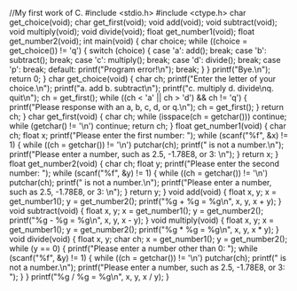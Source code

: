 //My first work of C. 
#include <stdio.h> 
#include <ctype.h>
char get_choice(void);
char get_first(void);
void add(void);
void subtract(void);
void multiply(void);
void divide(void);
float get_number1(void);
float get_number2(void);
int main(void)
{
    char choice;
    while ((choice = get_choice()) != 'q')
    {
        switch (choice)
        {
        case 'a':
            add();
            break;
        case 'b':
            subtract();
            break;
        case 'c':
            multiply();
            break;
        case 'd':
            divide();
            break;
        case 'p':
            break;
        default:
            printf("Program error!\n");
            break;
        }
    }
    printf("Bye.\n");
    return 0;
}
char get_choice(void)
{
    char ch;
    printf("Enter the letter of your choice.\n");
    printf("a. add             b. subtract\n");
    printf("c. multiply        d. divide\nq. quit\n");
    ch = get_first();
    while ((ch < 'a' || ch > 'd') && ch != 'q')
    {
        printf("Please response with an a, b, c, d, or q.\n");
        ch = get_first();
    }
    return ch;
}
char get_first(void)
{
    char ch;
    while (isspace(ch = getchar()))
        continue;
    while (getchar() != '\n')
        continue;
    return ch;
}
float get_number1(void)
{
    char ch;
    float x;
    printf("Please enter the first number: ");
    while (scanf("%f", &x) != 1)
    {
        while ((ch = getchar()) != '\n')
            putchar(ch);
        printf(" is not a number.\n");
        printf("Please enter a number, such as 2.5, -1.78E8, or 3: \n");
    }
    return x;
}
float get_number2(void)
{
    char ch;
    float y;
    printf("Please enter the second number: ");
    while (scanf("%f", &y) != 1)
    {
        while ((ch = getchar()) != '\n')
            putchar(ch);
        printf(" is not a number.\n");
        printf("Please enter a number, such as 2.5, -1.78E8, or 3: \n");
    }
    return y;
}
void add(void)
{
    float x, y;
    x = get_number1();
    y = get_number2();
    printf("%g + %g = %g\n", x, y, x + y);
}
void subtract(void)
{
    float x, y;
    x = get_number1();
    y = get_number2();
    printf("%g - %g = %g\n", x, y, x - y);
}
void multiply(void)
{
    float x, y;
    x = get_number1();
    y = get_number2();
    printf("%g * %g = %g\n", x, y, x * y);
}
void divide(void)
{
    float x, y;
    char ch;
    x = get_number1();
    y = get_number2();
    while (y == 0)
    {
        printf("Please enter a number other than 0: ");
        while (scanf("%f", &y) != 1)
        {
            while ((ch = getchar()) != '\n')
                putchar(ch);
            printf(" is not a number.\n");
            printf("Please enter a number, such as 2.5, -1.78E8, or 3: ");
        }
    }
    printf("%g / %g = %g\n", x, y, x / y);
}
